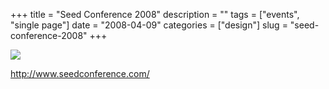 +++
title = "Seed Conference 2008"
description = ""
tags = ["events", "single page"]
date = "2008-04-09"
categories = ["design"]
slug = "seed-conference-2008"
+++


 

  <div id="screens-thumbs" class="clearfix">
    <div class="txt-center" id="design-submission"><a href="http://www.seedconference.com/"><img id='bluga-thumbnail-1189' class='bluga-thumbnail large' src='http://media.konigi.com/bluga/
wt47fcd33b5ffdd.jpg'/></a></div>  
  </div>   
<p><a href="http://www.seedconference.com/">http://www.seedconference.com/</a></p>





